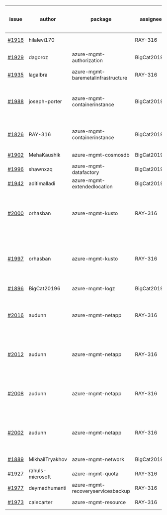 | issue | author | package | assignee | bot advice | created date of issue | delay from created date |
| ------ | ------ | ------ | ------ | ------ | ------ | :-----: |
| [#1918](https://github.com/Azure/sdk-release-request/issues/1918) | hilalevi170 |   | RAY-316 | new comment for author. | 2021-09-03 | 17 |
| [#1929](https://github.com/Azure/sdk-release-request/issues/1929) | dagoroz | azure-mgmt-authorization | BigCat20196 | delay for a long time and better to handle now. | 2021-09-07 | 13 |
| [#1935](https://github.com/Azure/sdk-release-request/issues/1935) | lagalbra | azure-mgmt-baremetalinfrastructure | RAY-316 |   | 2021-09-09 | 11 |
| [#1988](https://github.com/Azure/sdk-release-request/issues/1988) | joseph-porter | azure-mgmt-containerinstance | BigCat20196 | Warning:There is duplicated issue for azure-mgmt-containerinstance. new comment for author. | 2021-09-16 | 4 |
| [#1826](https://github.com/Azure/sdk-release-request/issues/1826) | RAY-316 | azure-mgmt-containerinstance | BigCat20196 | Warning:There is duplicated issue for azure-mgmt-containerinstance.   | 2021-08-03 | 48 |
| [#1902](https://github.com/Azure/sdk-release-request/issues/1902) | MehaKaushik | azure-mgmt-cosmosdb | BigCat20196 |   | 2021-08-30 | 21 |
| [#1996](https://github.com/Azure/sdk-release-request/issues/1996) | shawnxzq | azure-mgmt-datafactory | BigCat20196 |   | 2021-09-18 | 2 |
| [#1942](https://github.com/Azure/sdk-release-request/issues/1942) | aditimalladi | azure-mgmt-extendedlocation | BigCat20196 | new comment for author. | 2021-09-10 | 10 |
| [#2000](https://github.com/Azure/sdk-release-request/issues/2000) | orhasban | azure-mgmt-kusto | RAY-316 | Warning:There is duplicated issue for azure-mgmt-kusto. auto reply failed, Please intervene manually !! | 2021-09-19 | 1 |
| [#1997](https://github.com/Azure/sdk-release-request/issues/1997) | orhasban | azure-mgmt-kusto | RAY-316 | Warning:There is duplicated issue for azure-mgmt-kusto. auto reply failed, Please intervene manually !! | 2021-09-19 | 1 |
| [#1896](https://github.com/Azure/sdk-release-request/issues/1896) | BigCat20196 | azure-mgmt-logz | BigCat20196 |   | 2021-08-30 | 21 |
| [#2016](https://github.com/Azure/sdk-release-request/issues/2016) | audunn | azure-mgmt-netapp | RAY-316 | Warning:There is duplicated issue for azure-mgmt-netapp. new issue and better to confirm quickly. | 2021-09-20 | 0 |
| [#2012](https://github.com/Azure/sdk-release-request/issues/2012) | audunn | azure-mgmt-netapp | RAY-316 | Warning:There is duplicated issue for azure-mgmt-netapp. new issue and better to confirm quickly. | 2021-09-20 | 0 |
| [#2008](https://github.com/Azure/sdk-release-request/issues/2008) | audunn | azure-mgmt-netapp | RAY-316 | Warning:There is duplicated issue for azure-mgmt-netapp. new issue and better to confirm quickly. | 2021-09-20 | 0 |
| [#2002](https://github.com/Azure/sdk-release-request/issues/2002) | audunn | azure-mgmt-netapp | RAY-316 | Warning:There is duplicated issue for azure-mgmt-netapp. new issue and better to confirm quickly. | 2021-09-20 | 0 |
| [#1889](https://github.com/Azure/sdk-release-request/issues/1889) | MikhailTryakhov | azure-mgmt-network | BigCat20196 |   | 2021-08-26 | 25 |
| [#1927](https://github.com/Azure/sdk-release-request/issues/1927) | rahuls-microsoft | azure-mgmt-quota | RAY-316 |   | 2021-09-03 | 17 |
| [#1977](https://github.com/Azure/sdk-release-request/issues/1977) | deymadhumanti | azure-mgmt-recoveryservicesbackup | RAY-316 |   | 2021-09-16 | 4 |
| [#1973](https://github.com/Azure/sdk-release-request/issues/1973) | calecarter | azure-mgmt-resource | RAY-316 | new comment for author. | 2021-09-14 | 6 |

